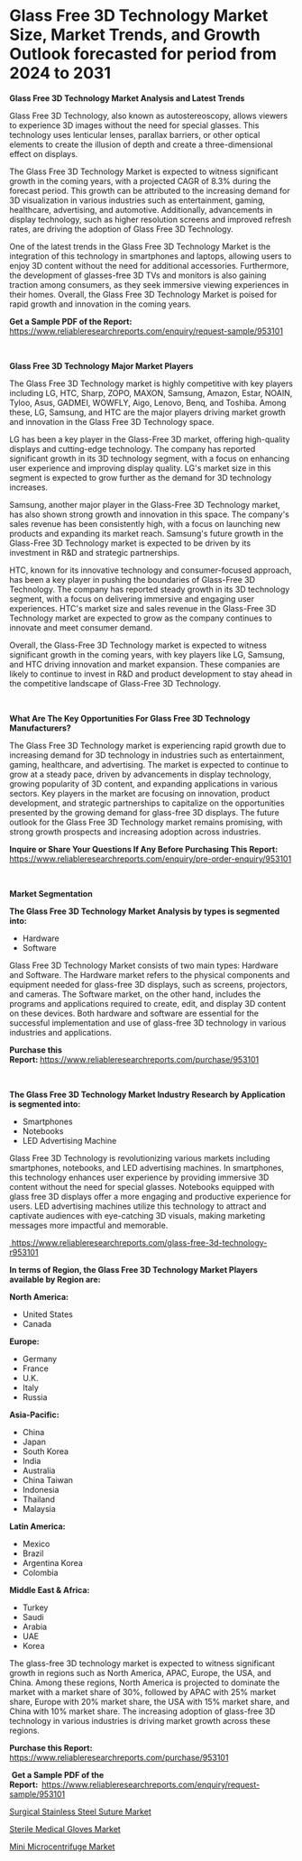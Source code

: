<p><h1>Glass Free 3D Technology Market Size, Market Trends, and Growth Outlook forecasted for period from 2024 to 2031</h1></p><p><strong>Glass Free 3D Technology Market Analysis and Latest Trends</strong></p>
<p><p>Glass Free 3D Technology, also known as autostereoscopy, allows viewers to experience 3D images without the need for special glasses. This technology uses lenticular lenses, parallax barriers, or other optical elements to create the illusion of depth and create a three-dimensional effect on displays.</p><p>The Glass Free 3D Technology Market is expected to witness significant growth in the coming years, with a projected CAGR of 8.3% during the forecast period. This growth can be attributed to the increasing demand for 3D visualization in various industries such as entertainment, gaming, healthcare, advertising, and automotive. Additionally, advancements in display technology, such as higher resolution screens and improved refresh rates, are driving the adoption of Glass Free 3D Technology.</p><p>One of the latest trends in the Glass Free 3D Technology Market is the integration of this technology in smartphones and laptops, allowing users to enjoy 3D content without the need for additional accessories. Furthermore, the development of glasses-free 3D TVs and monitors is also gaining traction among consumers, as they seek immersive viewing experiences in their homes. Overall, the Glass Free 3D Technology Market is poised for rapid growth and innovation in the coming years.</p></p>
<p><strong>Get a Sample PDF of the Report:&nbsp;</strong> <a href="https://www.reliableresearchreports.com/enquiry/request-sample/953101">https://www.reliableresearchreports.com/enquiry/request-sample/953101</a></p>
<p>&nbsp;</p>
<p><strong>Glass Free 3D Technology Major Market Players</strong></p>
<p><p>The Glass Free 3D Technology market is highly competitive with key players including LG, HTC, Sharp, ZOPO, MAXON, Samsung, Amazon, Estar, NOAIN, Tyloo, Asus, GADMEI, WOWFLY, Aigo, Lenovo, Benq, and Toshiba. Among these, LG, Samsung, and HTC are the major players driving market growth and innovation in the Glass Free 3D Technology space.</p><p>LG has been a key player in the Glass-Free 3D market, offering high-quality displays and cutting-edge technology. The company has reported significant growth in its 3D technology segment, with a focus on enhancing user experience and improving display quality. LG's market size in this segment is expected to grow further as the demand for 3D technology increases.</p><p>Samsung, another major player in the Glass-Free 3D Technology market, has also shown strong growth and innovation in this space. The company's sales revenue has been consistently high, with a focus on launching new products and expanding its market reach. Samsung's future growth in the Glass-Free 3D Technology market is expected to be driven by its investment in R&D and strategic partnerships.</p><p>HTC, known for its innovative technology and consumer-focused approach, has been a key player in pushing the boundaries of Glass-Free 3D Technology. The company has reported steady growth in its 3D technology segment, with a focus on delivering immersive and engaging user experiences. HTC's market size and sales revenue in the Glass-Free 3D Technology market are expected to grow as the company continues to innovate and meet consumer demand.</p><p>Overall, the Glass-Free 3D Technology market is expected to witness significant growth in the coming years, with key players like LG, Samsung, and HTC driving innovation and market expansion. These companies are likely to continue to invest in R&D and product development to stay ahead in the competitive landscape of Glass-Free 3D Technology.</p></p>
<p>&nbsp;</p>
<p><strong>What Are The Key Opportunities For Glass Free 3D Technology Manufacturers?</strong></p>
<p><p>The Glass Free 3D Technology market is experiencing rapid growth due to increasing demand for 3D technology in industries such as entertainment, gaming, healthcare, and advertising. The market is expected to continue to grow at a steady pace, driven by advancements in display technology, growing popularity of 3D content, and expanding applications in various sectors. Key players in the market are focusing on innovation, product development, and strategic partnerships to capitalize on the opportunities presented by the growing demand for glass-free 3D displays. The future outlook for the Glass Free 3D Technology market remains promising, with strong growth prospects and increasing adoption across industries.</p></p>
<p><strong>Inquire or Share Your Questions If Any Before Purchasing This Report:</strong> <a href="https://www.reliableresearchreports.com/enquiry/pre-order-enquiry/953101">https://www.reliableresearchreports.com/enquiry/pre-order-enquiry/953101</a></p>
<p>&nbsp;</p>
<p><strong>Market Segmentation</strong></p>
<p><strong>The Glass Free 3D Technology Market Analysis by types is segmented into:</strong></p>
<p><ul><li>Hardware</li><li>Software</li></ul></p>
<p><p>Glass Free 3D Technology Market consists of two main types: Hardware and Software. The Hardware market refers to the physical components and equipment needed for glass-free 3D displays, such as screens, projectors, and cameras. The Software market, on the other hand, includes the programs and applications required to create, edit, and display 3D content on these devices. Both hardware and software are essential for the successful implementation and use of glass-free 3D technology in various industries and applications.</p></p>
<p><strong>Purchase this Report:&nbsp;</strong><a href="https://www.reliableresearchreports.com/purchase/953101">https://www.reliableresearchreports.com/purchase/953101</a></p>
<p>&nbsp;</p>
<p><strong>The Glass Free 3D Technology Market Industry Research by Application is segmented into:</strong></p>
<p><ul><li>Smartphones</li><li>Notebooks</li><li>LED Advertising Machine</li></ul></p>
<p><p>Glass Free 3D Technology is revolutionizing various markets including smartphones, notebooks, and LED advertising machines. In smartphones, this technology enhances user experience by providing immersive 3D content without the need for special glasses. Notebooks equipped with glass free 3D displays offer a more engaging and productive experience for users. LED advertising machines utilize this technology to attract and captivate audiences with eye-catching 3D visuals, making marketing messages more impactful and memorable.</p></p>
<p><a href="https://www.reliableresearchreports.com/glass-free-3d-technology-r953101">&nbsp;https://www.reliableresearchreports.com/glass-free-3d-technology-r953101</a></p>
<p><strong>In terms of Region, the Glass Free 3D Technology Market Players available by Region are:</strong></p>
<p>
    <p> <strong> North America: </strong>
        <ul>
            <li>United States</li>
            <li>Canada</li>
        </ul>
        </p> 
    <p> <strong> Europe: </strong>
        <ul>
            <li>Germany</li>
            <li>France</li>
            <li>U.K.</li>
            <li>Italy</li>
            <li>Russia</li>
        </ul>
        </p> 
    <p> <strong> Asia-Pacific: </strong>
        <ul>
            <li>China</li>
            <li>Japan</li>
            <li>South Korea</li>
            <li>India</li>
            <li>Australia</li>
            <li>China Taiwan</li>
            <li>Indonesia</li>
            <li>Thailand</li>
            <li>Malaysia</li>
        </ul>
        </p> 
    <p> <strong> Latin America: </strong>
        <ul>
            <li>Mexico</li>
            <li>Brazil</li>
            <li>Argentina Korea</li>
            <li>Colombia</li>
        </ul>
        </p> 
    <p> <strong> Middle East & Africa: </strong>
        <ul>
            <li>Turkey</li>
            <li>Saudi</li>
            <li>Arabia</li>
            <li>UAE</li>
            <li>Korea</li>
        </ul>
    </p>
    </p>
<p><p>The glass-free 3D technology market is expected to witness significant growth in regions such as North America, APAC, Europe, the USA, and China. Among these regions, North America is projected to dominate the market with a market share of 30%, followed by APAC with 25% market share, Europe with 20% market share, the USA with 15% market share, and China with 10% market share. The increasing adoption of glass-free 3D technology in various industries is driving market growth across these regions.</p></p>
<p><strong>Purchase this Report: </strong><a href="https://www.reliableresearchreports.com/purchase/953101">https://www.reliableresearchreports.com/purchase/953101</a></p>
<p>&nbsp;<strong>Get a Sample PDF of the Report:&nbsp;&nbsp;</strong><a href="https://www.reliableresearchreports.com/enquiry/request-sample/953101">https://www.reliableresearchreports.com/enquiry/request-sample/953101</a></p>
<p><strong></strong></p>
<p><p><a href="https://github.com/syaifulanwaramsyori/Market-Research-Report-List-1/blob/main/surgical-stainless-steel-suture-market.md">Surgical Stainless Steel Suture Market</a></p><p><a href="https://github.com/rslnowrouzi/Market-Research-Report-List-1/blob/main/sterile-medical-gloves-market.md">Sterile Medical Gloves Market</a></p><p><a href="https://github.com/LiamKanenood/Market-Research-Report-List-1/blob/main/mini-microcentrifuge-market.md">Mini Microcentrifuge Market</a></p></p>